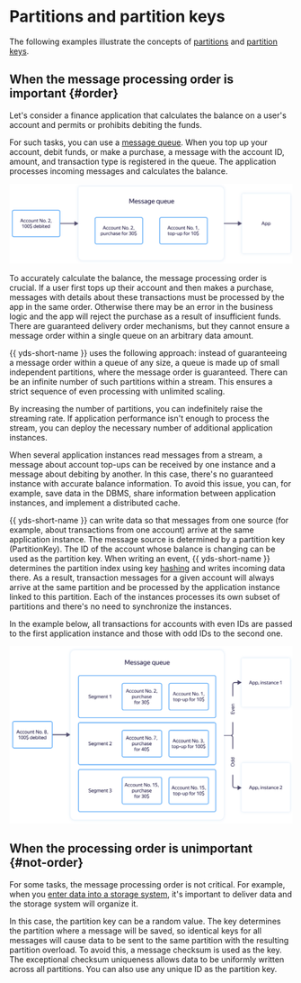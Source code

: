 # Partitions and partition keys

The following examples illustrate the concepts of [partitions](glossary.md#hard) and [partition keys](glossary.md#partition-key).

## When the message processing order is important {#order}

Let's consider a finance application that calculates the balance on a user's account and permits or prohibits debiting the funds.

For such tasks, you can use a [message queue](https://en.wikipedia.org/wiki/Message_queue). When you top up your account, debit funds, or make a purchase, a message with the account ID, amount, and transaction type is registered in the queue. The application processes incoming messages and calculates the balance.




![basic-design](../../_assets/data-streams/example-basic-design-usd.svg)


To accurately calculate the balance, the message processing order is crucial. If a user first tops up their account and then makes a purchase, messages with details about these transactions must be processed by the app in the same order. Otherwise there may be an error in the business logic and the app will reject the purchase as a result of insufficient funds. There are guaranteed delivery order mechanisms, but they cannot ensure a message order within a single queue on an arbitrary data amount.

{{ yds-short-name }} uses the following approach: instead of guaranteeing a message order within a queue of any size, a queue is made up of small independent partitions, where the message order is guaranteed. There can be an infinite number of such partitions within a stream. This ensures a strict sequence of even processing with unlimited scaling.

By increasing the number of partitions, you can indefinitely raise the streaming rate. If application performance isn't enough to process the stream, you can deploy the necessary number of additional application instances.

When several application instances read messages from a stream, a message about account top-ups can be received by one instance and a message about debiting by another. In this case, there's no guaranteed instance with accurate balance information. To avoid this issue, you can, for example, save data in the DBMS, share information between application instances, and implement a distributed cache.

{{ yds-short-name }} can write data so that messages from one source (for example, about transactions from one account) arrive at the same application instance. The message source is determined by a partition key (PartitionKey). The ID of the account whose balance is changing can be used as the partition key. When writing an event, {{ yds-short-name }} determines the partition index using key [hashing](https://en.wikipedia.org/wiki/Hash_function) and writes incoming data there. As a result, transaction messages for a given account will always arrive at the same partition and be processed by the application instance linked to this partition. Each of the instances processes its own subset of partitions and there's no need to synchronize the instances.

In the example below, all transactions for accounts with even IDs are passed to the first application instance and those with odd IDs to the second one.




![yds-design](../../_assets/data-streams/example-yds-design-usd.svg)


## When the processing order is unimportant {#not-order}

For some tasks, the message processing order is not critical. For example, when you [enter data into a storage system](../tutorials/data-ingestion.md), it's important to deliver data and the storage system will organize it.

In this case, the partition key can be a random value. The key determines the partition where a message will be saved, so identical keys for all messages will cause data to be sent to the same partition with the resulting partition overload. To avoid this, a message checksum is used as the key. The exceptional checksum uniqueness allows data to be uniformly written across all partitions. You can also use any unique ID as the partition key.
